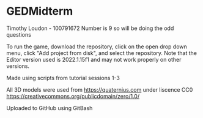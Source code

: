 # GEDMidterm
Timothy Loudon - 100791672
Number is 9 so will be doing the odd questions

To run the game, download the repository, click on the open drop down menu, click "Add project from disk", and select the repository.  Note that the Editor version used is 2022.1.15f1 and may not work properly on other versions.

Made using scripts from tutorial sessions 1-3

All 3D models were used from https://quaternius.com under liscence CC0 https://creativecommons.org/publicdomain/zero/1.0/

Uploaded to GitHub using GitBash

